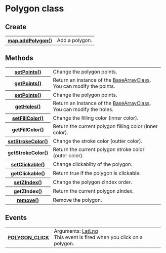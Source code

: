 # Polygon class

## Create</h3>
<table>
    <tr>
        <th><a href="./addPolygon/README.md">map.addPolygon()</a></th>
        <td>Add a polygon.</td>
    </tr>
</table>

## Methods
<table>
    <tr>
        <th><a href="./setPoints/README.md">setPoints()</a></th>
        <td>Change the polygon points.</td>
    </tr>
    <tr>
        <th><a href="./getPoints/README.md">getPoints()</a></th>
        <td>Return an instance of the <a href="../BaseArrayClass/README.md">BaseArrayClass</a>.<br>
          You can modify the points.</td>
    </tr>
    <tr>
        <th><a href="./setPoints/README.md">setPoints()</a></th>
        <td>Change the polygon points.</td>
    </tr>
    <tr>
        <th><a href="./getHoles/README.md">getHoles()</a></th>
        <td>Return an instance of the <a href="../BaseArrayClass/README.md">BaseArrayClass</a>.<br>
          You can modify the holes.</td>
    </tr>
    <tr>
        <th><a href="./setFillColor/README.md">setFillColor()</a></th>
        <td>Change the filling color (inner color).</td>
    </tr>
    <tr>
        <th>getFillColor()</th>
        <td>Return the current polygon filling color (inner color).</td>
    </tr>
    <tr>
        <th><a href="./setStrokeColor/README.md">setStrokeColor()</a></th>
        <td>Change the stroke color (outter color).</td>
    </tr>
    <tr>
        <th>getStrokeColor()</th>
        <td>Return the current polygon stroke color (outer color).</td>
    </tr>
    <tr>
        <th><a href="./setClickable/README.md">setClickable()</a></th>
        <td>Change clickablity of the polygon.</td>
    </tr>
    <tr>
        <th>getClickable()</th>
        <td>Return true if the polygon is clickable.</td>
    </tr>
    <tr>
        <th><a href="./setZIndex/README.md">setZIndex()</a></th>
        <td>Change the polygon zIndex order.</td>
    </tr>
    <tr>
        <th>getZIndex()</th>
        <td>Return the current polygon zIndex.</td>
    </tr>
    <tr>
        <th><a href="./remove/README.md">remove()</a></th>
        <td>Remove the polygon.</td>
    </tr>
</table>

## Events
<table>
    <tr>
        <th><a href="./POLYGON_CLICK/README.md">POLYGON_CLICK</a></th>
        <td>Arguments:  <a href="../LatLng/README.md">LatLng</a><br>This event is fired when you click on a polygon.</td>
    </tr>
</table>
